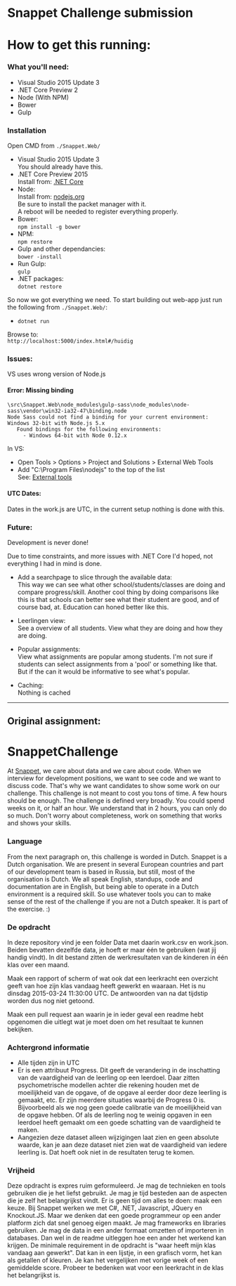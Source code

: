 # Snappet Challenge submission

# How to get this running:

### What you'll need:

 - Visual Studio 2015 Update 3
 - .NET Core Preview 2
 - Node (With NPM)
 - Bower
 - Gulp
 
### Installation

Open CMD from `./Snappet.Web/`

 - Visual Studio 2015 Update 3  
   You should already have this.
 - .NET Core Preview 2015  
   Install from: [.NET Core](https://www.microsoft.com/net/core#windows)
 - Node:  
   Install from: [nodejs.org](https://nodejs.org/en/)  
   Be sure to install the packet manager with it.  
   A reboot will be needed to register everything properly.
 - Bower:  
   `npm install -g bower`
 - NPM:  
   `npm restore`
 - Gulp and other dependancies:  
   `bower -install`
 - Run Gulp:  
   `gulp`
 - .NET packages:  
   `dotnet restore`

So now we got everything we need. To start building out web-app just run the following from `./Snappet.Web/`:

- `dotnet run`

Browse to:  
`http://localhost:5000/index.html#/huidig`

### Issues:

VS uses wrong version of Node.js

#### Error: Missing binding
```
\src\Snappet.Web\node_modules\gulp-sass\node_modules\node-sass\vendor\win32-ia32-47\binding.node  
Node Sass could not find a binding for your current environment: Windows 32-bit with Node.js 5.x  
   Found bindings for the following environments:  
     - Windows 64-bit with Node 0.12.x
```
   
In VS:
   
- Open Tools > Options > Project and Solutions > External Web Tools
- Add "C:\Program Files\nodejs" to the top of the list  
  See: [External tools](https://cloud.githubusercontent.com/assets/440031/15933886/becadf08-2e1e-11e6-827d-073f4ae91a35.PNG)


#### UTC Dates:
Dates in the work.js are UTC, in the current setup nothing is done with this.

### Future:

Development is never done!

Due to time constraints, and more issues with .NET Core I'd hoped, not everything I had in mind is done.

 - Add a searchpage to slice through the available data:  
   This way we can see what other school/students/classes are doing and compare progress/skill.
   Another cool thing by doing comparisons like this is that schools can better see what their student are good,
   and of course bad, at. Education can honed better like this.
   
 - Leerlingen view:  
   See a overview of all students. View what they are doing and how they are doing.
   
 - Popular assignments:  
   View what assignments are popular among students.
   I'm not sure if students can select assignments from a 'pool' or something like that. But if the can it would be informative to
   see what's popular.
   
 - Caching:  
   Nothing is cached

---
## Original assignment:

# SnappetChallenge
At [Snappet](http://www.snappet.org), we care about data and we care about code. When we interview for development positions, we want to see code and we want to discuss code. That's why we want candidates to show some work on our challenge. This challenge is not meant to cost you tons of time. A few hours should be enough. The challenge is defined very broadly. You could spend weeks on it, or half an hour. We understand that in 2 hours, you can only do so much. Don't worry about completeness, work on something that works and shows your skills.

### Language
From the next paragraph on, this challenge is worded in Dutch. Snappet is a Dutch organisation. We are present in several European countries and part of our development team is based in Russia, but still, most of the organisation is Dutch. We all speak English, standups, code and documentation are in English, but being able to operate in a Dutch environment is a required skill. So use whatever tools you can to make sense of the rest of the challenge if you are not a Dutch speaker. It is part of the exercise. :)

### De opdracht
In deze repository vind je een folder Data met daarin work.csv en work.json. Beiden bevatten dezelfde data, je hoeft er maar één te gebruiken (wat jij handig vindt). In dit bestand zitten de werkresultaten van de kinderen in één klas over een maand. 

Maak een rapport of scherm of wat ook dat een leerkracht een overzicht geeft van hoe zijn klas vandaag heeft gewerkt en waaraan. Het is nu dinsdag 2015-03-24 11:30:00 UTC. De antwoorden van na dat tijdstip worden dus nog niet getoond.

Maak een pull request aan waarin je in ieder geval een readme hebt opgenomen die uitlegt wat je moet doen om het resultaat te kunnen bekijken.

### Achtergrond informatie
- Alle tijden zijn in UTC
- Er is een attribuut Progress. Dit geeft de verandering in de inschatting van de vaardigheid van de leerling op een leerdoel. Daar zitten psychometrische modellen achter die rekening houden met de moeilijkheid van de opgave, of de opgave al eerder door deze leerling is gemaakt, etc. Er zijn meerdere situaties waarbij de Progress 0 is. Bijvoorbeeld als we nog geen goede calibratie van de moeilijkheid van de opgave hebben. Of als de leerling nog te weinig opgaven in een leerdoel heeft gemaakt om een goede schatting van de vaardigheid te maken.
- Aangezien deze dataset alleen wijzigingen laat zien en geen absolute waarde, kan je aan deze dataset niet zien wat de vaardigheid van iedere leerling is. Dat hoeft ook niet in de resultaten terug te komen.

### Vrijheid
Deze opdracht is expres ruim geformuleerd. Je mag de technieken en tools gebruiken die je het liefst gebruikt. Je mag je tijd besteden aan de aspecten die je zelf het belangrijkst vindt. Er is geen tijd om alles te doen: maak een keuze. Bij Snappet werken we met C#, .NET, Javascript, JQuery en Knockout.JS. Maar we denken dat een goede programmeur op een ander platform zich dat snel genoeg eigen maakt. 
Je mag frameworks en libraries gebruiken. Je mag de data in een ander formaat omzetten of importeren in databases. Dan wel in de readme uitleggen hoe een ander het werkend kan krijgen.
De minimale requirement in de opdracht is "waar heeft mijn klas vandaag aan gewerkt". Dat kan in een lijstje, in een grafisch vorm, het kan als getallen of kleuren. Je kan het vergelijken met vorige week of een gemiddelde score. Probeer te bedenken wat voor een leerkracht in de klas het belangrijkst is.
